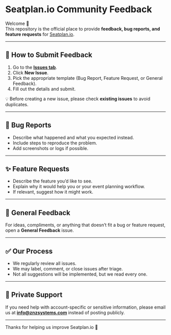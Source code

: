 # Seatplan.io Community Feedback

Welcome 👋  
This repository is the official place to provide **feedback, bug reports, and feature requests** for [Seatplan.io](https://seatplan.io).

---

## 📌 How to Submit Feedback

1. Go to the **[Issues tab](../../issues)**.
2. Click **New Issue**.
3. Pick the appropriate template (Bug Report, Feature Request, or General Feedback).
4. Fill out the details and submit.

💡 Before creating a new issue, please check **existing issues** to avoid duplicates.

---

## 🐛 Bug Reports
- Describe what happened and what you expected instead.
- Include steps to reproduce the problem.
- Add screenshots or logs if possible.

---

## ✨ Feature Requests
- Describe the feature you’d like to see.
- Explain why it would help you or your event planning workflow.
- If relevant, suggest how it might work.

---

## 💬 General Feedback
For ideas, compliments, or anything that doesn’t fit a bug or feature request, open a **General Feedback** issue.

---

## ✅ Our Process
- We regularly review all issues.
- We may label, comment, or close issues after triage.
- Not all suggestions will be implemented, but we read every one.

---

## 📧 Private Support
If you need help with account-specific or sensitive information, please email us at **info@znzsystems.com** instead of posting publicly.

---

Thanks for helping us improve Seatplan.io 🚀